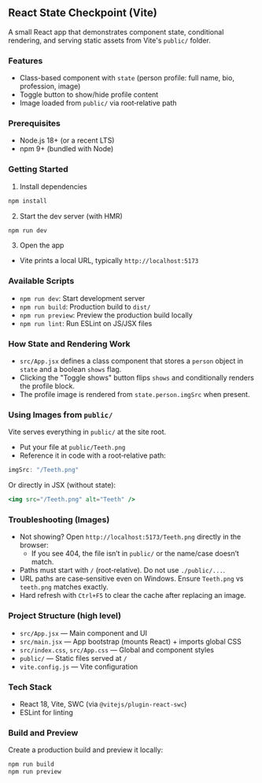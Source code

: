 ## React State Checkpoint (Vite)

A small React app that demonstrates component state, conditional rendering, and serving static assets from Vite's `public/` folder.

### Features
- Class-based component with `state` (person profile: full name, bio, profession, image)
- Toggle button to show/hide profile content
- Image loaded from `public/` via root‑relative path

### Prerequisites
- Node.js 18+ (or a recent LTS)
- npm 9+ (bundled with Node)

### Getting Started
1) Install dependencies
```bash
npm install
```
2) Start the dev server (with HMR)
```bash
npm run dev
```
3) Open the app
- Vite prints a local URL, typically `http://localhost:5173`

### Available Scripts
- `npm run dev`: Start development server
- `npm run build`: Production build to `dist/`
- `npm run preview`: Preview the production build locally
- `npm run lint`: Run ESLint on JS/JSX files

### How State and Rendering Work
- `src/App.jsx` defines a class component that stores a `person` object in `state` and a boolean `shows` flag.
- Clicking the "Toggle shows" button flips `shows` and conditionally renders the profile block.
- The profile image is rendered from `state.person.imgSrc` when present.

### Using Images from `public/`
Vite serves everything in `public/` at the site root.
- Put your file at `public/Teeth.png`
- Reference it in code with a root‑relative path:
```jsx
imgSrc: "/Teeth.png"
```
Or directly in JSX (without state):
```jsx
<img src="/Teeth.png" alt="Teeth" />
```

### Troubleshooting (Images)
- Not showing? Open `http://localhost:5173/Teeth.png` directly in the browser:
  - If you see 404, the file isn’t in `public/` or the name/case doesn’t match.
- Paths must start with `/` (root‑relative). Do not use `./public/...`.
- URL paths are case‑sensitive even on Windows. Ensure `Teeth.png` vs `teeth.png` matches exactly.
- Hard refresh with `Ctrl+F5` to clear the cache after replacing an image.

### Project Structure (high level)
- `src/App.jsx` — Main component and UI
- `src/main.jsx` — App bootstrap (mounts React) + imports global CSS
- `src/index.css`, `src/App.css` — Global and component styles
- `public/` — Static files served at `/`
- `vite.config.js` — Vite configuration

### Tech Stack
- React 18, Vite, SWC (via `@vitejs/plugin-react-swc`)
- ESLint for linting

### Build and Preview
Create a production build and preview it locally:
```bash
npm run build
npm run preview
```
